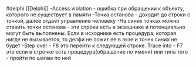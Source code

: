 #delphi [[Delphi]]
-Access violation - ошибка при обращении к объекту, которого не существует в памяти
-Точка останова - доходит до строки с точкой, далее отдает управление человеку
-На синих точках можно ставить точки останова - эти строки есть в экзешнике и потенциально могут быть выполнены. Если в исходнике есть процедура, которая нигде не вызывается, то делфи не ложит ее в экзе и точек синих не будет
-Step over - F8 это перейти к следующей строке. Trace into - F7 это если в строчке есть процедура(обращение по имени) или типа того - пройти по шагам по ней
